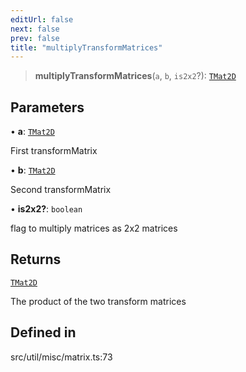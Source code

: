 ```yaml
---
editUrl: false
next: false
prev: false
title: "multiplyTransformMatrices"
---
```


> **multiplyTransformMatrices**(`a`, `b`, `is2x2`?): [`TMat2D`](/api/type-aliases/tmat2d/)

## Parameters

• **a**: [`TMat2D`](/api/type-aliases/tmat2d/)

First transformMatrix

• **b**: [`TMat2D`](/api/type-aliases/tmat2d/)

Second transformMatrix

• **is2x2?**: `boolean`

flag to multiply matrices as 2x2 matrices

## Returns

[`TMat2D`](/api/type-aliases/tmat2d/)

The product of the two transform matrices

## Defined in

src/util/misc/matrix.ts:73

